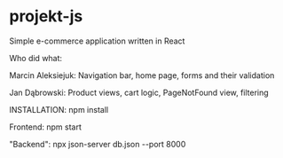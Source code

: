 # projekt-js
Simple e-commerce application written in React

Who did what:

Marcin Aleksiejuk:
Navigation bar, home page, forms and their validation

Jan Dąbrowski:
Product views, cart logic, PageNotFound view, filtering

INSTALLATION:
npm install

Frontend:
npm start

"Backend":
npx json-server db.json --port 8000
